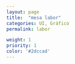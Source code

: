 ```yaml
---
layout: page
title:  "mesa labor"
categories: UI, Gráfico
permalink: labor

weight: 1
priority: 1
color: '#2dccad'
---
```


